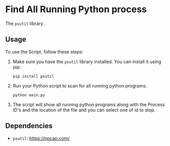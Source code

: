 # Find All Running Python process

The `psutil` library .

## Usage

To use the Script, follow these steps:

1. Make sure you have the `psutil` library installed. You can install it using pip:

   ```commandline
   pip install psutil
   ```

2. Run your Python script to scan for all running python programs:

   ```commandline
   python main.py
   ```

3. The script will show all running python programs along with the Process ID's and the location of the file and you can select one of id to stop.

## Dependencies
- `psutil`: https://npcap.com/
